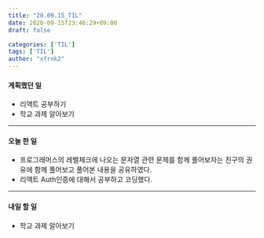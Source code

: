 ```yaml
---
title: "20.09.15_TIL"
date: 2020-09-15T23:46:29+09:00
draft: false

categories: ['TIL']
tags: ['TIL']
author: "xfrnk2"
---
```

#### 계획했던 일
+ 리액트 공부하기
+ 학교 과제 알아보기
---
#### 오늘 한 일
+ 프로그래머스의 레벨체크에 나오는 문자열 관련 문제를 함께 풀어보자는 친구의 권유에 함께 풀어보고 풀어본 내용을 공유하였다.
+ 리액트 Auth인증에 대해서 공부하고 코딩했다.
---   
#### 내일 할 일 
+ 학교 과제 알아보기